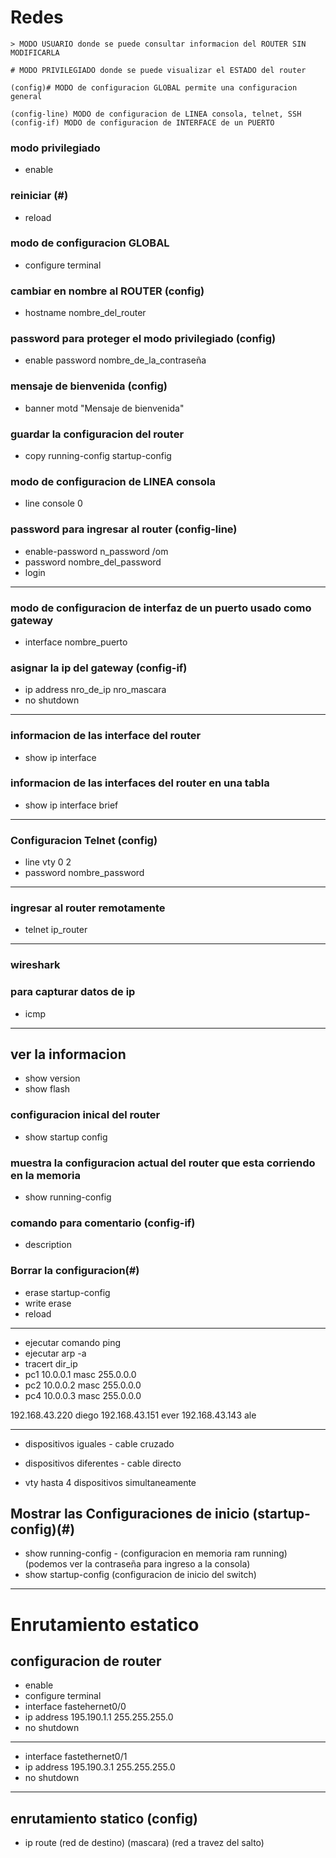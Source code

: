 # Redes

`> MODO USUARIO donde se puede consultar informacion del ROUTER SIN MODIFICARLA`

`# MODO PRIVILEGIADO donde se puede visualizar el ESTADO del router`

`(config)# MODO de configuracion GLOBAL permite una configuracion general`

`(config-line) MODO de configuracion de LINEA consola, telnet, SSH`
 `(config-if) MODO de configuracion de INTERFACE de un PUERTO`

### modo privilegiado
- enable 
### reiniciar (#)
- reload
### modo de configuracion GLOBAL
- configure terminal 
### cambiar en nombre al ROUTER (config)
- hostname nombre_del_router
### password para proteger el modo privilegiado (config)
- enable password nombre_de_la_contraseña
### mensaje de bienvenida (config)
- banner motd "Mensaje de bienvenida"
### guardar la configuracion del router #
- copy running-config startup-config
### modo de configuracion de LINEA consola
- line console 0

### password para ingresar al router (config-line)
- enable-password n_password /om
- password nombre_del_password
- login
---
### modo de configuracion de interfaz de un puerto usado como gateway
- interface nombre_puerto
### asignar la ip del gateway (config-if)
- ip address nro_de_ip nro_mascara
- no shutdown
---
### informacion de las interface del router #
- show ip interface
### informacion de las interfaces del router en una tabla #
- show ip interface brief
---
### Configuracion Telnet (config)
- line vty 0 2
- password nombre_password
---
### ingresar al router remotamente
- telnet ip_router
---
### wireshark
### para capturar datos de ip
- icmp
---
## ver la informacion 

- show version
- show flash
### configuracion inical del router
- show startup config
### muestra la configuracion actual del router que esta corriendo en la memoria
- show running-config
### comando para comentario (config-if)
- description
### Borrar la configuracion(#)
- erase startup-config
- write erase
- reload
---
- ejecutar comando ping
- ejecutar arp -a
- tracert dir_ip
- pc1 10.0.0.1 masc 255.0.0.0
- pc2 10.0.0.2 masc 255.0.0.0
- pc4 10.0.0.3 masc 255.0.0.0


192.168.43.220 diego
192.168.43.151 ever
192.168.43.143 ale

---

- dispositivos iguales - cable cruzado
- dispositivos diferentes - cable directo

- vty hasta 4 dispositivos simultaneamente

## Mostrar las Configuraciones de inicio (startup-config)(#)
- show running-config - (configuracion en memoria ram running) (podemos ver la contraseña para ingreso a la consola)
- show startup-config (configuracion de inicio del switch)
---
# Enrutamiento estatico

## configuracion de router
- enable
- configure terminal
- interface fastehernet0/0
- ip address 195.190.1.1 255.255.255.0
- no shutdown
---
- interface fastethernet0/1 
- ip address 195.190.3.1 255.255.255.0
- no shutdown
---
## enrutamiento statico (config)
- ip route (red de destino) (mascara) (red a travez del salto)
